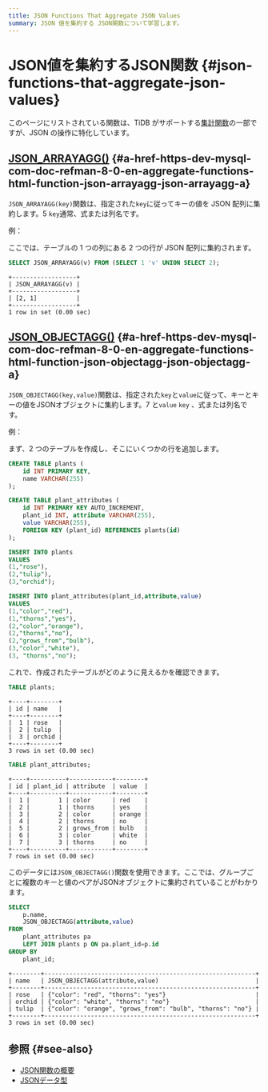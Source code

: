 ```yaml
---
title: JSON Functions That Aggregate JSON Values
summary: JSON 値を集約する JSON関数について学習します。
---
```


# JSON値を集約するJSON関数 {#json-functions-that-aggregate-json-values}

このページにリストされている関数は、TiDB がサポートする[集計関数](/functions-and-operators/aggregate-group-by-functions.md)の一部ですが、JSON の操作に特化しています。

## <a href="https://dev.mysql.com/doc/refman/8.0/en/aggregate-functions.html#function_json-arrayagg">JSON_ARRAYAGG()</a> {#a-href-https-dev-mysql-com-doc-refman-8-0-en-aggregate-functions-html-function-json-arrayagg-json-arrayagg-a}

`JSON_ARRAYAGG(key)`関数は、指定された`key`に従ってキーの値を JSON 配列に集約します。5 `key`通常、式または列名です。

例：

ここでは、テーブルの 1 つの列にある 2 つの行が JSON 配列に集約されます。

```sql
SELECT JSON_ARRAYAGG(v) FROM (SELECT 1 'v' UNION SELECT 2);
```

    +------------------+
    | JSON_ARRAYAGG(v) |
    +------------------+
    | [2, 1]           |
    +------------------+
    1 row in set (0.00 sec)

## <a href="https://dev.mysql.com/doc/refman/8.0/en/aggregate-functions.html#function_json-objectagg">JSON_OBJECTAGG()</a> {#a-href-https-dev-mysql-com-doc-refman-8-0-en-aggregate-functions-html-function-json-objectagg-json-objectagg-a}

`JSON_OBJECTAGG(key,value)`関数は、指定された`key`と`value`に従って、キーとキーの値をJSONオブジェクトに集約します。7 と`value` `key` 、式または列名です。

例：

まず、2 つのテーブルを作成し、そこにいくつかの行を追加します。

```sql
CREATE TABLE plants (
    id INT PRIMARY KEY,
    name VARCHAR(255)
);

CREATE TABLE plant_attributes (
    id INT PRIMARY KEY AUTO_INCREMENT,
    plant_id INT, attribute VARCHAR(255),
    value VARCHAR(255),
    FOREIGN KEY (plant_id) REFERENCES plants(id)
);

INSERT INTO plants
VALUES
(1,"rose"),
(2,"tulip"),
(3,"orchid");

INSERT INTO plant_attributes(plant_id,attribute,value)
VALUES
(1,"color","red"),
(1,"thorns","yes"),
(2,"color","orange"),
(2,"thorns","no"),
(2,"grows_from","bulb"),
(3,"color","white"),
(3, "thorns","no");
```

これで、作成されたテーブルがどのように見えるかを確認できます。

```sql
TABLE plants;
```

    +----+--------+
    | id | name   |
    +----+--------+
    |  1 | rose   |
    |  2 | tulip  |
    |  3 | orchid |
    +----+--------+
    3 rows in set (0.00 sec)

```sql
TABLE plant_attributes;
```

    +----+----------+------------+--------+
    | id | plant_id | attribute  | value  |
    +----+----------+------------+--------+
    |  1 |        1 | color      | red    |
    |  2 |        1 | thorns     | yes    |
    |  3 |        2 | color      | orange |
    |  4 |        2 | thorns     | no     |
    |  5 |        2 | grows_from | bulb   |
    |  6 |        3 | color      | white  |
    |  7 |        3 | thorns     | no     |
    +----+----------+------------+--------+
    7 rows in set (0.00 sec)

このデータには`JSON_OBJECTAGG()`関数を使用できます。ここでは、グループごとに複数のキーと値のペアがJSONオブジェクトに集約されていることがわかります。

```sql
SELECT
    p.name,
    JSON_OBJECTAGG(attribute,value)
FROM
    plant_attributes pa
    LEFT JOIN plants p ON pa.plant_id=p.id
GROUP BY
    plant_id;
```

    +--------+-----------------------------------------------------------+
    | name   | JSON_OBJECTAGG(attribute,value)                           |
    +--------+-----------------------------------------------------------+
    | rose   | {"color": "red", "thorns": "yes"}                         |
    | orchid | {"color": "white", "thorns": "no"}                        |
    | tulip  | {"color": "orange", "grows_from": "bulb", "thorns": "no"} |
    +--------+-----------------------------------------------------------+
    3 rows in set (0.00 sec)

## 参照 {#see-also}

-   [JSON関数の概要](/functions-and-operators/json-functions.md)
-   [JSONデータ型](/data-type-json.md)
